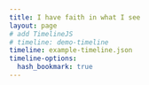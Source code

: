 ```yaml
---
title: I have faith in what I see
layout: page
# add TimelineJS
# timeline: demo-timeline
timeline: example-timeline.json
timeline-options:
  hash_bookmark: true
---
```

